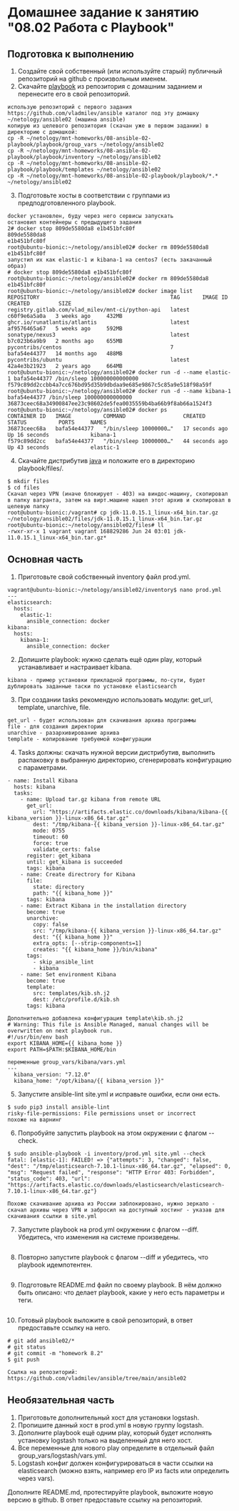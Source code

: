 # Домашнее задание к занятию "08.02 Работа с Playbook"

## Подготовка к выполнению  
1. Cоздайте свой собственный (или используйте старый) публичный репозиторий на github с произвольным именем.
2. Скачайте [playbook](https://github.com/netology-code/mnt-homeworks/blob/master/08-ansible-02-playbook/playbook) из репозитория с домашним заданием и перенесите его в свой репозиторий.
```
использую репозиторий с первого задания https://github.com/vladmilev/ansible каталог под эту домашку ~/netology/ansible02 (машина ansible)
копирую из целевого репозитория (скачан уже в первом задании) в директорию с домашкой:
cp -R ~/netology/mnt-homeworks/08-ansible-02-playbook/playbook/group_vars ~/netology/ansible02
cp -R ~/netology/mnt-homeworks/08-ansible-02-playbook/playbook/inventory ~/netology/ansible02
cp -R ~/netology/mnt-homeworks/08-ansible-02-playbook/playbook/templates ~/netology/ansible02
cp -R ~/netology/mnt-homeworks/08-ansible-02-playbook/playbook/*.* ~/netology/ansible02
```
3. Подготовьте хосты в соответствии с группами из предподготовленного playbook.
```
docker установлен, буду через него сервисы запускать
остановил контейнеры с предыдущего задания
2# docker stop 809de5580da8 e1b451bfc80f
809de5580da8
e1b451bfc80f
root@ubuntu-bionic:~/netology/ansible02# docker rm 809de5580da8 e1b451bfc80f
запустил их как elastic-1 и kibana-1 на centos7 (есть закачанный образ) 
# docker stop 809de5580da8 e1b451bfc80f
root@ubuntu-bionic:~/netology/ansible02# docker rm 809de5580da8 e1b451bfc80f
root@ubuntu-bionic:~/netology/ansible02# docker image list
REPOSITORY                                         TAG       IMAGE ID       CREATED         SIZE
registry.gitlab.com/vlad_milev/mnt-ci/python-api   latest    c60f9e6a5a0a   3 weeks ago     432MB
ghcr.io/runatlantis/atlantis                       latest    af9576465a67   5 weeks ago     592MB
sonatype/nexus3                                    latest    b7c023b6a9b9   2 months ago    655MB
pycontribs/centos                                  7         bafa54e44377   14 months ago   488MB
pycontribs/ubuntu                                  latest    42a4e3b21923   2 years ago     664MB
root@ubuntu-bionic:~/netology/ansible02# docker run -d --name elastic-1 bafa54e44377 /bin/sleep 100000000000000
f579c89dd2ccbb4a7cc676bd95d35b9dbdaa9e685e9867c5c85a9e518f98a59f
root@ubuntu-bionic:~/netology/ansible02# docker run -d --name kibana-1 bafa54e44377 /bin/sleep 100000000000000
36873ceec68a34900847ee23c98602de5fea0035559b4ba66b9f8ab66a1524f3
root@ubuntu-bionic:~/netology/ansible02# docker ps
CONTAINER ID   IMAGE          COMMAND                  CREATED          STATUS          PORTS     NAMES
36873ceec68a   bafa54e44377   "/bin/sleep 10000000…"   17 seconds ago   Up 16 seconds             kibana-1
f579c89dd2cc   bafa54e44377   "/bin/sleep 10000000…"   44 seconds ago   Up 43 seconds             elastic-1
```
4. Скачайте дистрибутив [java](https://www.oracle.com/java/technologies/javase-jdk11-downloads.html) и положите его в директорию playbook/files/.
```
$ mkdir files
$ cd files
Скачал через VPN (иначе блокирует - 403) на виндос-машину, скопировал в папку вагранта, затем на вирт.машине нашел этот архив и скопировал в целевую папку
root@ubuntu-bionic:/vagrant# cp jdk-11.0.15.1_linux-x64_bin.tar.gz ~/netology/ansible02/files/jdk-11.0.15.1_linux-x64_bin.tar.gz
root@ubuntu-bionic:~/netology/ansible02/files# ll
-rwxr-xr-x 1 vagrant vagrant 168829286 Jun 24 03:01 jdk-11.0.15.1_linux-x64_bin.tar.gz*
```

## Основная часть
1. Приготовьте свой собственный inventory файл prod.yml.
```
vagrant@ubuntu-bionic:~/netology/ansible02/inventory$ nano prod.yml
---
elasticsearch:
  hosts:
    elastic-1:
      ansible_connection: docker
kibana:
  hosts:
    kibana-1:
      ansible_connection: docker
```
2. Допишите playbook: нужно сделать ещё один play, который устанавливает и настраивает kibana.
```
kibana - пример установки прикладной программы, по-сути, будет дублировать заданные таски по установке elasticsearch
```
3. При создании tasks рекомендую использовать модули: get_url, template, unarchive, file.
```
get_url - будет использован для скачивания архива программы
file - для создания директории 
unarchive - разархивирование архива
template - копирование требуемой конфигурации
```
4. Tasks должны: скачать нужной версии дистрибутив, выполнить распаковку в выбранную директорию, сгенерировать конфигурацию с параметрами.
```
- name: Install Kibana
  hosts: kibana
  tasks:
    - name: Upload tar.gz kibana from remote URL
      get_url:
        url: "https://artifacts.elastic.co/downloads/kibana/kibana-{{ kibana_version }}-linux-x86_64.tar.gz"
        dest: "/tmp/kibana-{{ kibana_version }}-linux-x86_64.tar.gz"
        mode: 0755
        timeout: 60
        force: true
        validate_certs: false
      register: get_kibana
      until: get_kibana is succeeded
      tags: kibana
    - name: Create directrory for Kibana
      file:
        state: directory
        path: "{{ kibana_home }}"
      tags: kibana
    - name: Extract Kibana in the installation directory
      become: true
      unarchive:
        copy: false
        src: "/tmp/kibana-{{ kibana_version }}-linux-x86_64.tar.gz"
        dest: "{{ kibana_home }}"
        extra_opts: [--strip-components=1]
        creates: "{{ kibana_home }}/bin/kibana"
      tags:
        - skip_ansible_lint
        - kibana
    - name: Set environment Kibana
      become: true
      template:
        src: templates/kib.sh.j2
        dest: /etc/profile.d/kib.sh
      tags: kibana
      
Дополнительно добавлена конфигурация template\kib.sh.j2
# Warning: This file is Ansible Managed, manual changes will be overwritten on next playbook run.
#!/usr/bin/env bash
export KIBANA_HOME={{ kibana_home }}
export PATH=$PATH:$KIBANA_HOME/bin

переменные group_vars/kibana/vars.yml
---
  kibana_version: "7.12.0"
  kibana_home: "/opt/kibana/{{ kibana_version }}"
```
5. Запустите ansible-lint site.yml и исправьте ошибки, если они есть.
```
$ sudo pip3 install ansible-lint
risky-file-permissions: File permissions unset or incorrect
похоже на варнинг
```
6. Попробуйте запустить playbook на этом окружении с флагом --check.
```
$ sudo ansible-playbook -i inventory/prod.yml site.yml --check
fatal: [elastic-1]: FAILED! => {"attempts": 3, "changed": false, "dest": "/tmp/elasticsearch-7.10.1-linux-x86_64.tar.gz", "elapsed": 0, "msg": "Request failed", "response": "HTTP Error 403: Forbidden", "status_code": 403, "url": "https://artifacts.elastic.co/downloads/elasticsearch/elasticsearch-7.10.1-linux-x86_64.tar.gz"}

Похоже скачивание архива из России заблокировано, нужно зеркало - скачал архивы через VPN и забросил на доступный хостинг - указав для скачивания ссылки в site.yml

```
7. Запустите playbook на prod.yml окружении с флагом --diff. Убедитесь, что изменения на системе произведены.
```

```
8. Повторно запустите playbook с флагом --diff и убедитесь, что playbook идемпотентен.
```

```
9. Подготовьте README.md файл по своему playbook. В нём должно быть описано: что делает playbook, какие у него есть параметры и теги.
```

```
10. Готовый playbook выложите в свой репозиторий, в ответ предоставьте ссылку на него.
```
# git add ansible02/*
# git status
# git commit -m "homework 8.2"
$ git push

Ссылка на репозиторий: https://github.com/vladmilev/ansible/tree/main/ansible02
```

## Необязательная часть
1. Приготовьте дополнительный хост для установки logstash.
2. Пропишите данный хост в prod.yml в новую группу logstash.
3. Дополните playbook ещё одним play, который будет исполнять установку logstash только на выделенный для него хост.
4. Все переменные для нового play определите в отдельный файл group_vars/logstash/vars.yml.
5. Logstash конфиг должен конфигурироваться в части ссылки на elasticsearch (можно взять, например его IP из facts или определить через vars).

Дополните README.md, протестируйте playbook, выложите новую версию в github. В ответ предоставьте ссылку на репозиторий.
